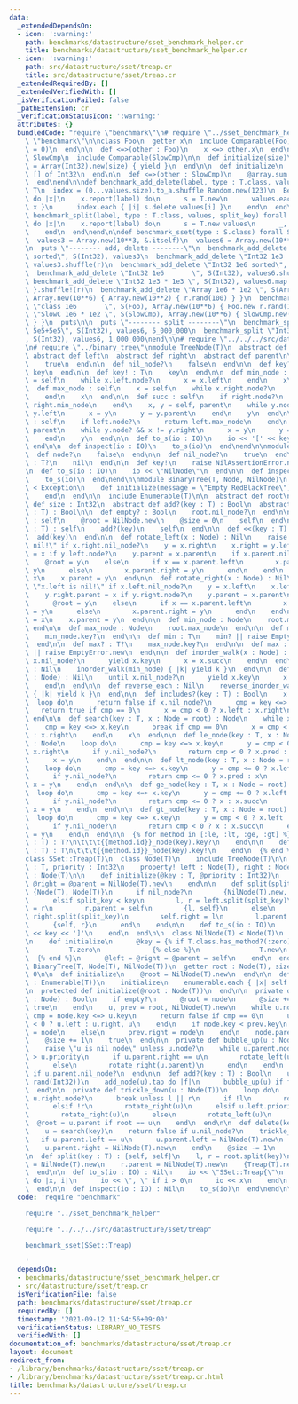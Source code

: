 ```yaml
---
data:
  _extendedDependsOn:
  - icon: ':warning:'
    path: benchmarks/datastructure/sset_benchmark_helper.cr
    title: benchmarks/datastructure/sset_benchmark_helper.cr
  - icon: ':warning:'
    path: src/datastructure/sset/treap.cr
    title: src/datastructure/sset/treap.cr
  _extendedRequiredBy: []
  _extendedVerifiedWith: []
  _isVerificationFailed: false
  _pathExtension: cr
  _verificationStatusIcon: ':warning:'
  attributes: {}
  bundledCode: "require \"benchmark\"\n# require \"../sset_benchmark_helper\"\nrequire\
    \ \"benchmark\"\n\nclass Foo\n  getter x\n  include Comparable(Foo)\n\n  def initialize(@x\
    \ = 0)\n  end\n\n  def <=>(other : Foo)\n    x <=> other.x\n  end\nend\n\nclass\
    \ SlowCmp\n  include Comparable(SlowCmp)\n\n  def initialize(size)\n    @array\
    \ = Array(Int32).new(size) { yield }\n  end\n\n  def initialize\n    @array =\
    \ [] of Int32\n  end\n\n  def <=>(other : SlowCmp)\n    @array.sum <=> other.@array.sum\n\
    \  end\nend\n\ndef benchmark_add_delete(label, type : T.class, values) forall\
    \ T\n  index = (0...values.size).to_a.shuffle Random.new(123)\n  Benchmark.ips\
    \ do |x|\n    x.report(label) do\n      s = T.new\n      values.each { |x| s.add\
    \ x }\n      index.each { |i| s.delete values[i] }\n    end\n  end\nend\n\ndef\
    \ benchmark_split(label, type : T.class, values, split_key) forall T\n  Benchmark.ips\
    \ do |x|\n    x.report(label) do\n      s = T.new values\n      _, _ = s.split(split_key)\n\
    \    end\n  end\nend\n\ndef benchmark_sset(type : S.class) forall S\n  r = Random.new(12345)\n\
    \  values3 = Array.new(10**3, &.itself)\n  values6 = Array.new(10**6, &.itself)\n\
    \n  puts \"-------- add, delete --------\"\n  benchmark_add_delete \"Int32 1e3\
    \ sorted\", S(Int32), values3\n  benchmark_add_delete \"Int32 1e3       \", S(Int32),\
    \ values3.shuffle(r)\n  benchmark_add_delete \"Int32 1e6 sorted\", S(Int32), values6\n\
    \  benchmark_add_delete \"Int32 1e6       \", S(Int32), values6.shuffle(r)\n \
    \ benchmark_add_delete \"Int32 1e3 * 1e3 \", S(Int32), values6.map { |x| x % 1000\
    \ }.shuffle!(r)\n  benchmark_add_delete \"Array 1e6 * 1e2 \", S(Array(Int32)),\
    \ Array.new(10**6) { Array.new(10**2) { r.rand(100) } }\n  benchmark_add_delete\
    \ \"class 1e6       \", S(Foo), Array.new(10**6) { Foo.new r.rand(100) }\n  benchmark_add_delete\
    \ \"SlowC 1e6 * 1e2 \", S(SlowCmp), Array.new(10**6) { SlowCmp.new(100) { r.rand(100)\
    \ } }\n  puts\n\n  puts \"-------- split --------\"\n  benchmark_split \"Int32\
    \ 5e5+5e5\", S(Int32), values6, 5_000_000\n  benchmark_split \"Int32 1e5+9e5\"\
    , S(Int32), values6, 1_000_000\nend\n\n# require \"../../../src/datastructure/sset/treap\"\
    \n# require \"../binary_tree\"\nmodule TreeNode(T)\n  abstract def key : T\n \
    \ abstract def left\n  abstract def right\n  abstract def parent\n\n  def node?\n\
    \    true\n  end\n\n  def nil_node?\n    false\n  end\n\n  def key? : T?\n   \
    \ key\n  end\n\n  def key! : T\n    key\n  end\n\n  def min_node : self\n    x\
    \ = self\n    while x.left.node?\n      x = x.left\n    end\n    x\n  end\n\n\
    \  def max_node : self\n    x = self\n    while x.right.node?\n      x = x.right\n\
    \    end\n    x\n  end\n\n  def succ : self\n    if right.node?\n      return\
    \ right.min_node\n    end\n    x, y = self, parent\n    while y.node? && x !=\
    \ y.left\n      x = y\n      y = y.parent\n    end\n    y\n  end\n\n  def pred\
    \ : self\n    if left.node?\n      return left.max_node\n    end\n    x, y = self,\
    \ parent\n    while y.node? && x != y.right\n      x = y\n      y = y.parent\n\
    \    end\n    y\n  end\n\n  def to_s(io : IO)\n    io << '[' << key << ']'\n \
    \ end\n\n  def inspect(io : IO)\n    to_s(io)\n  end\nend\n\nmodule TreeNilNode(T)\n\
    \  def node?\n    false\n  end\n\n  def nil_node?\n    true\n  end\n\n  def key?\
    \ : T?\n    nil\n  end\n\n  def key!\n    raise NilAssertionError.new\n  end\n\
    \n  def to_s(io : IO)\n    io << \"NilNode\"\n  end\n\n  def inspect(io : IO)\n\
    \    to_s(io)\n  end\nend\n\nmodule BinaryTree(T, Node, NilNode)\n  class EmptyError\
    \ < Exception\n    def initialize(message = \"Empty RedBlackTree\")\n      super(message)\n\
    \    end\n  end\n\n  include Enumerable(T)\n\n  abstract def root\n  abstract\
    \ def size : Int32\n  abstract def add?(key : T) : Bool\n  abstract def delete(key\
    \ : T) : Bool\n\n  def empty? : Bool\n    root.nil_node?\n  end\n\n  def clear\
    \ : self\n    @root = NilNode.new\n    @size = 0\n    self\n  end\n\n  def add(key\
    \ : T) : self\n    add?(key)\n    self\n  end\n\n  def <<(key : T) : self\n  \
    \  add(key)\n  end\n\n  def rotate_left(x : Node) : Nil\n    raise \"x.right is\
    \ nil!\" if x.right.nil_node?\n    y = x.right\n    x.right = y.left\n    y.left.parent\
    \ = x if y.left.node?\n    y.parent = x.parent\n    if x.parent.nil_node?\n  \
    \    @root = y\n    else\n      if x == x.parent.left\n        x.parent.left =\
    \ y\n      else\n        x.parent.right = y\n      end\n    end\n    y.left =\
    \ x\n    x.parent = y\n  end\n\n  def rotate_right(x : Node) : Nil\n    raise\
    \ \"x.left is nil!\" if x.left.nil_node?\n    y = x.left\n    x.left = y.right\n\
    \    y.right.parent = x if y.right.node?\n    y.parent = x.parent\n    if x.parent.nil_node?\n\
    \      @root = y\n    else\n      if x == x.parent.left\n        x.parent.left\
    \ = y\n      else\n        x.parent.right = y\n      end\n    end\n    y.right\
    \ = x\n    x.parent = y\n  end\n\n  def min_node : Node\n    root.min_node\n \
    \ end\n\n  def max_node : Node\n    root.max_node\n  end\n\n  def min? : T?\n\
    \    min_node.key?\n  end\n\n  def min : T\n    min? || raise EmptyError.new\n\
    \  end\n\n  def max? : T?\n    max_node.key?\n  end\n\n  def max : T\n    max?\
    \ || raise EmptyError.new\n  end\n\n  def inorder_walk(x : Node) : Nil\n    until\
    \ x.nil_node?\n      yield x.key\n      x = x.succ\n    end\n  end\n\n  def each\
    \ : Nil\n    inorder_walk(min_node) { |k| yield k }\n  end\n\n  def reverse_inorder_walk(x\
    \ : Node) : Nil\n    until x.nil_node?\n      yield x.key\n      x = x.pred\n\
    \    end\n  end\n\n  def reverse_each : Nil\n    reverse_inorder_walk(max_node)\
    \ { |k| yield k }\n  end\n\n  def includes?(key : T) : Bool\n    x = root\n  \
    \  loop do\n      return false if x.nil_node?\n      cmp = key <=> x.key\n   \
    \   return true if cmp == 0\n      x = cmp < 0 ? x.left : x.right\n    end\n \
    \ end\n\n  def search(key : T, x : Node = root) : Node\n    while x.node?\n  \
    \    cmp = key <=> x.key\n      break if cmp == 0\n      x = cmp < 0 ? x.left\
    \ : x.right\n    end\n    x\n  end\n\n  def le_node(key : T, x : Node = root)\
    \ : Node\n    loop do\n      cmp = key <=> x.key\n      y = cmp < 0 ? x.left :\
    \ x.right\n      if y.nil_node?\n        return cmp < 0 ? x.pred : x\n      end\n\
    \      x = y\n    end\n  end\n\n  def lt_node(key : T, x : Node = root) : Node\n\
    \    loop do\n      cmp = key <=> x.key\n      y = cmp <= 0 ? x.left : x.right\n\
    \      if y.nil_node?\n        return cmp <= 0 ? x.pred : x\n      end\n     \
    \ x = y\n    end\n  end\n\n  def ge_node(key : T, x : Node = root) : Node\n  \
    \  loop do\n      cmp = key <=> x.key\n      y = cmp <= 0 ? x.left : x.right\n\
    \      if y.nil_node?\n        return cmp <= 0 ? x : x.succ\n      end\n     \
    \ x = y\n    end\n  end\n\n  def gt_node(key : T, x : Node = root) : Node\n  \
    \  loop do\n      cmp = key <=> x.key\n      y = cmp < 0 ? x.left : x.right\n\
    \      if y.nil_node?\n        return cmp < 0 ? x : x.succ\n      end\n      x\
    \ = y\n    end\n  end\n\n  {% for method in [:le, :lt, :ge, :gt] %}\n    def {{method.id}}(key\
    \ : T) : T?\n\t\t\t{{method.id}}_node(key).key?\n    end\n\n    def {{method.id}}!(key\
    \ : T) : T\n\t\t\t{{method.id}}_node(key).key!\n    end\n  {% end %}\nend\n\n\
    class SSet::Treap(T)\n  class Node(T)\n    include TreeNode(T)\n\n    getter key\
    \ : T, priority : Int32\n    property! left : Node(T), right : Node(T), parent\
    \ : Node(T)\n\n    def initialize(@key : T, @priority : Int32)\n      @left =\
    \ @right = @parent = NilNode(T).new\n    end\n\n    def split(split_key : T) :\
    \ {Node(T), Node(T)}\n      if nil_node?\n        {NilNode(T).new, NilNode(T).new}\n\
    \      elsif split_key < key\n        l, r = left.split(split_key)\n        self.left\
    \ = r\n        r.parent = self\n        {l, self}\n      else\n        l, r =\
    \ right.split(split_key)\n        self.right = l\n        l.parent = self\n  \
    \      {self, r}\n      end\n    end\n\n    def to_s(io : IO)\n      io << '['\
    \ << key << ']'\n    end\n  end\n\n  class NilNode(T) < Node(T)\n    include TreeNilNode(T)\n\
    \n    def initialize\n      @key = {% if T.class.has_method?(:zero) %}\n     \
    \          T.zero\n             {% else %}\n               T.new\n           \
    \  {% end %}\n      @left = @right = @parent = self\n    end\n  end\n\n  include\
    \ BinaryTree(T, Node(T), NilNode(T))\n  getter root : Node(T), size : Int32 =\
    \ 0\n\n  def initialize\n    @root = NilNode(T).new\n  end\n\n  def initialize(enumerable\
    \ : Enumerable(T))\n    initialize\n    enumerable.each { |x| self << x }\n  end\n\
    \n  protected def initialize(@root : Node(T))\n  end\n\n  private def add_node(node\
    \ : Node) : Bool\n    if empty?\n      @root = node\n      @size += 1\n      return\
    \ true\n    end\n    u, prev = root, NilNode(T).new\n    while u.node?\n     \
    \ cmp = node.key <=> u.key\n      return false if cmp == 0\n      u, prev = cmp\
    \ < 0 ? u.left : u.right, u\n    end\n    if node.key < prev.key\n      prev.left\
    \ = node\n    else\n      prev.right = node\n    end\n    node.parent = prev\n\
    \    @size += 1\n    true\n  end\n\n  private def bubble_up(u : Node) : Nil\n\
    \    raise \"u is nil node\" unless u.node?\n    while u.parent.node? && u.parent.priority\
    \ > u.priority\n      if u.parent.right == u\n        rotate_left(u.parent)\n\
    \      else\n        rotate_right(u.parent)\n      end\n    end\n    @root = u\
    \ if u.parent.nil_node?\n  end\n\n  def add?(key : T) : Bool\n    u = Node.new(key,\
    \ rand(Int32))\n    add_node(u).tap do |f|\n      bubble_up(u) if f\n    end\n\
    \  end\n\n  private def trickle_down(u : Node(T))\n    loop do\n      l, r = u.left.node?,\
    \ u.right.node?\n      break unless l || r\n      if !l\n        rotate_left(u)\n\
    \      elsif !r\n        rotate_right(u)\n      elsif u.left.priority < u.right.priority\n\
    \        rotate_right(u)\n      else\n        rotate_left(u)\n      end\n    \
    \  @root = u.parent if root == u\n    end\n  end\n\n  def delete(key : T) : Bool\n\
    \    u = search(key)\n    return false if u.nil_node?\n    trickle_down(u)\n \
    \   if u.parent.left == u\n      u.parent.left = NilNode(T).new\n    else\n  \
    \    u.parent.right = NilNode(T).new\n    end\n    @size -= 1\n    true\n  end\n\
    \n  def split(key : T) : {self, self}\n    l, r = root.split(key)\n    l.parent\
    \ = NilNode(T).new\n    r.parent = NilNode(T).new\n    {Treap(T).new(l), Treap(T).new(r)}\n\
    \  end\n\n  def to_s(io : IO) : Nil\n    io << \"SSet::Treap{\"\n    each_with_index\
    \ do |x, i|\n      io << \", \" if i > 0\n      io << x\n    end\n    io << '}'\n\
    \  end\n\n  def inspect(io : IO) : Nil\n    to_s(io)\n  end\nend\n\nbenchmark_sset(SSet::Treap)\n"
  code: 'require "benchmark"

    require "../sset_benchmark_helper"

    require "../../../src/datastructure/sset/treap"

    benchmark_sset(SSet::Treap)

    '
  dependsOn:
  - benchmarks/datastructure/sset_benchmark_helper.cr
  - src/datastructure/sset/treap.cr
  isVerificationFile: false
  path: benchmarks/datastructure/sset/treap.cr
  requiredBy: []
  timestamp: '2021-09-12 11:54:56+09:00'
  verificationStatus: LIBRARY_NO_TESTS
  verifiedWith: []
documentation_of: benchmarks/datastructure/sset/treap.cr
layout: document
redirect_from:
- /library/benchmarks/datastructure/sset/treap.cr
- /library/benchmarks/datastructure/sset/treap.cr.html
title: benchmarks/datastructure/sset/treap.cr
---
```

